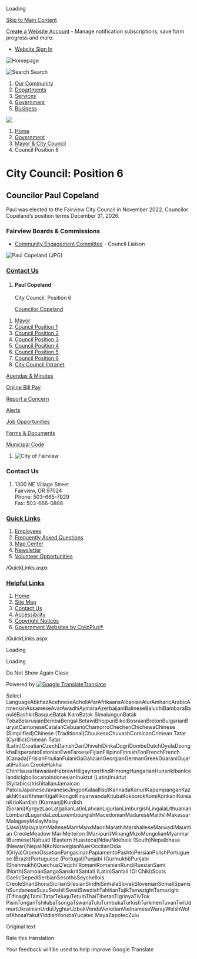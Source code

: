 Loading

[Skip to Main Content](https://www.fairvieworegon.gov/302/Council-Position-6/)

[Create a Website Account](https://www.fairvieworegon.gov/MyAccount/ProfileCreate) - Manage notification subscriptions, save form progress and more.   

- [Website Sign In](https://www.fairvieworegon.gov/MyAccount)

![Homepage](https://www.fairvieworegon.gov/ImageRepository/Document?documentID=4018)

![Search](https://www.fairvieworegon.gov/ImageRepository/Document?documentID=4021) Search

1. [Our Community](https://www.fairvieworegon.gov/31/Our-Community)
2. [Departments](https://www.fairvieworegon.gov/8/Departments)
3. [Services](https://www.fairvieworegon.gov/9/Services)
4. [Government](https://www.fairvieworegon.gov/27/Government)
5. [Business](https://www.fairvieworegon.gov/35/Business)

<!--THE END-->

![](https://www.fairvieworegon.gov/ImageRepository/Document?documentID=4017)

1. [Home](https://www.fairvieworegon.gov)
2. [Government](https://www.fairvieworegon.gov/27/Government)
3. [Mayor &amp; City Council](https://www.fairvieworegon.gov/208/Mayor-City-Council)
4. Council Position 6

# City Council: Position 6

## **Councilor Paul Copeland**

Paul was elected to the Fairview City Council in November 2022. Councilor Copeland’s position terms December 31, 2026.

### **Fairview Boards &amp; Commissions**

- [Community Engagement Committee](https://www.fairvieworegon.gov/204/Community-Engagement-Committee) - Council Liaison

![Paul Copeland (JPG)](https://www.fairvieworegon.gov/ImageRepository/Document?documentID=5274 "Paul Copeland (JPG)")

### [Contact Us](https://www.fairvieworegon.gov/Directory.aspx)

1. #### Paul Copeland
   
   City Council, Position 6
   
   [Councilor Copeland](mailto:copelandp@fairvieworegon.gov)

<!--THE END-->

1. [Mayor](https://www.fairvieworegon.gov/303/Mayor)
2. [Council Position 1](https://www.fairvieworegon.gov/297/Council-Position-1)
3. [Council Position 2](https://www.fairvieworegon.gov/299/Council-Position-2)
4. [Council Position 3](https://www.fairvieworegon.gov/300/Council-Position-3)
5. [Council Position 4](https://www.fairvieworegon.gov/301/Council-Position-4)
6. [Council Position 5](https://www.fairvieworegon.gov/298/Council-Position-5)
7. [Council Position 6](https://www.fairvieworegon.gov/302/Council-Position-6)
8. [City Council Intranet](https://www.fairvieworegon.gov/470/City-Council-Intranet)

[Agendas &amp; Minutes](https://www.fairvieworegon.gov/246/Current-Agendas-Meeting-Packets)

[Online Bill Pay](https://www.xpressbillpay.com/)

[Report a Concern](https://www.fairvieworegon.gov/requesttracker.aspx)

[Alerts](https://www.fairvieworegon.gov/list.aspx)

[Job Opportunities](https://www.fairvieworegon.gov/jobs.aspx)

[Forms &amp; Documents](https://www.fairvieworegon.gov/305/Forms)

[Municipal Code](https://www.fairvieworegon.gov/209/Municipal-Code)

1. ![City of Fairview](https://www.fairvieworegon.gov/ImageRepository/Document?documentID=4023 "City of Fairview")

### Contact Us

1. 1300 NE Village Street    
   Fairview, OR 97024  
   Phone: 503-665-7929  
   Fax: 503-666-0888

### [Quick Links](https://www.fairvieworegon.gov/QuickLinks.aspx?CID=47)

1. [Employees](https://www.fairvieworegon.gov/232/Employees)
2. [Frequently Asked Questions](https://www.fairvieworegon.gov/faq.aspx)
3. [Map Center](https://www.fairvieworegon.gov/258/Map-Center)
4. [Newsletter](https://www.fairvieworegon.gov/75/Newsletter)
5. [Volunteer Opportunities](https://www.fairvieworegon.gov/94/Volunteer-Opportunities)

/QuickLinks.aspx

### [Helpful Links](https://www.fairvieworegon.gov/QuickLinks.aspx?CID=48)

1. [Home](https://www.fairvieworegon.gov)
2. [Site Map](https://www.fairvieworegon.gov/sitemap)
3. [Contact Us](https://www.fairvieworegon.gov/directory.aspx)
4. [Accessibility](https://www.fairvieworegon.gov/accessibility)
5. [Copyright Notices](https://www.fairvieworegon.gov/copyright)
6. [Government Websites by CivicPlus®](https://connect.civicplus.com/referral)

/QuickLinks.aspx

Loading

Loading

Do Not Show Again Close

Powered by [![Google Translate](https://www.gstatic.com/images/branding/googlelogo/1x/googlelogo_color_42x16dp.png)Translate](https://translate.google.com)

Select LanguageAbkhazAcehneseAcholiAfarAfrikaansAlbanianAlurAmharicArabicArmenianAssameseAvarAwadhiAymaraAzerbaijaniBalineseBaluchiBambaraBaouléBashkirBasqueBatak KaroBatak SimalungunBatak TobaBelarusianBembaBengaliBetawiBhojpuriBikolBosnianBretonBulgarianBuryatCantoneseCatalanCebuanoChamorroChechenChichewaChinese (Simplified)Chinese (Traditional)ChuukeseChuvashCorsicanCrimean Tatar (Cyrillic)Crimean Tatar (Latin)CroatianCzechDanishDariDhivehiDinkaDogriDombeDutchDyulaDzongkhaEsperantoEstonianEweFaroeseFijianFilipinoFinnishFonFrenchFrench (Canada)FrisianFriulianFulaniGaGalicianGeorgianGermanGreekGuaraniGujaratiHaitian CreoleHakha ChinHausaHawaiianHebrewHiligaynonHindiHmongHungarianHunsrikIbanIcelandicIgboIlocanoIndonesianInuktut (Latin)Inuktut (Syllabics)IrishItalianJamaican PatoisJapaneseJavaneseJingpoKalaallisutKannadaKanuriKapampanganKazakhKhasiKhmerKigaKikongoKinyarwandaKitubaKokborokKomiKonkaniKoreanKrioKurdish (Kurmanji)Kurdish (Sorani)KyrgyzLaoLatgalianLatinLatvianLigurianLimburgishLingalaLithuanianLombardLugandaLuoLuxembourgishMacedonianMadureseMaithiliMakassarMalagasyMalayMalay (Jawi)MalayalamMalteseMamManxMaoriMarathiMarshalleseMarwadiMauritian CreoleMeadow MariMeiteilon (Manipuri)MinangMizoMongolianMyanmar (Burmese)Nahuatl (Eastern Huasteca)NdauNdebele (South)Nepalbhasa (Newari)NepaliNKoNorwegianNuerOccitanOdia (Oriya)OromoOssetianPangasinanPapiamentoPashtoPersianPolishPortuguese (Brazil)Portuguese (Portugal)Punjabi (Gurmukhi)Punjabi (Shahmukhi)QuechuaQʼeqchiʼRomaniRomanianRundiRussianSami (North)SamoanSangoSanskritSantali (Latin)Santali (Ol Chiki)Scots GaelicSepediSerbianSesothoSeychellois CreoleShanShonaSicilianSilesianSindhiSinhalaSlovakSlovenianSomaliSpanishSundaneseSusuSwahiliSwatiSwedishTahitianTajikTamazightTamazight (Tifinagh)TamilTatarTeluguTetumThaiTibetanTigrinyaTivTok PisinTonganTshilubaTsongaTswanaTuluTumbukaTurkishTurkmenTuvanTwiUdmurtUkrainianUrduUyghurUzbekVendaVenetianVietnameseWarayWelshWolofXhosaYakutYiddishYorubaYucatec MayaZapotecZulu

Original text

Rate this translation

Your feedback will be used to help improve Google Translate